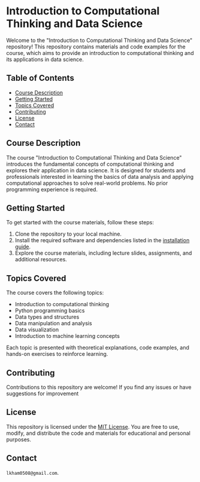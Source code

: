 # Introduction to Computational Thinking and Data Science

Welcome to the "Introduction to Computational Thinking and Data Science" repository! This repository contains materials and code examples for the course, which aims to provide an introduction to computational thinking and its applications in data science.

## Table of Contents

- [Course Description](#course-description)
- [Getting Started](#getting-started)
- [Topics Covered](#topics-covered)
- [Contributing](#contributing)
- [License](#license)
- [Contact](#contact)

## Course Description

The course "Introduction to Computational Thinking and Data Science" introduces the fundamental concepts of computational thinking and explores their application in data science. It is designed for students and professionals interested in learning the basics of data analysis and applying computational approaches to solve real-world problems. No prior programming experience is required.

## Getting Started

To get started with the course materials, follow these steps:

1. Clone the repository to your local machine.
2. Install the required software and dependencies listed in the [installation guide](docs/installation.md).
3. Explore the course materials, including lecture slides, assignments, and additional resources.

## Topics Covered

The course covers the following topics:

- Introduction to computational thinking
- Python programming basics
- Data types and structures
- Data manipulation and analysis
- Data visualization
- Introduction to machine learning concepts

Each topic is presented with theoretical explanations, code examples, and hands-on exercises to reinforce learning.

## Contributing

Contributions to this repository are welcome! If you find any issues or have suggestions for improvement
## License

This repository is licensed under the [MIT License](LICENSE). You are free to use, modify, and distribute the code and materials for educational and personal purposes.

## Contact
`lkham0508@gmail.com`.

